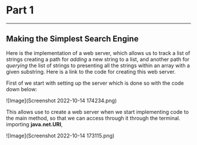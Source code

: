 # Part 1

---

## Making the Simplest Search Engine

Here is the implementation of a web server, which allows us to track a list of strings creating a path for *adding* a new string 
to a list, and another path for *querying* the list of strings to presenting all the strings within an array with a given substring.
Here is a link to the code for creating this web server. 


First of we start with setting up the server which is done so with the code down below:

![Image](Screenshot 2022-10-14 174234.png)

This allows use to create a web server when we start implementing code to the main method, so that we can access through it through 
the terminal. importing **java.net.URI**, 

![Image](Screenshot 2022-10-14 173115.png)
